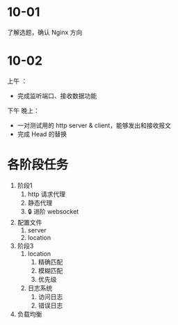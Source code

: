 # 10-01

了解选题，确认 Nginx 方向

# 10-02

上午 ：

- 完成监听端口、接收数据功能

下午 晚上：

- 一对测试用的 http server & client，能够发出和接收报文
- 完成 Head 的替换

# 各阶段任务

1. 阶段1
    1. http 请求代理
    2. 静态代理
    3. :lock: 进阶 websocket
2. 配置文件
    1. server
    2. location
3. 阶段3
    1. location
        1. 精确匹配
        2. 模糊匹配
        3. 优先级
    2. 日志系统
        1. 访问日志
        2. 错误日志
4. 负载均衡